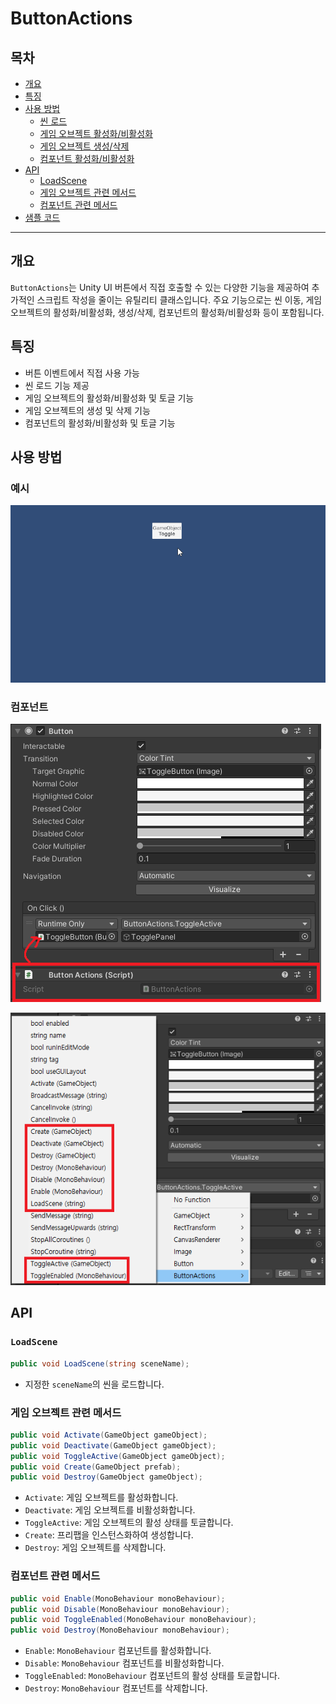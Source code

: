 # ButtonActions

## 목차
- [개요](#개요)
- [특징](#특징)
- [사용 방법](#사용-방법)
  - [씬 로드](#씬-로드)
  - [게임 오브젝트 활성화/비활성화](#게임-오브젝트-활성화비활성화)
  - [게임 오브젝트 생성/삭제](#게임-오브젝트-생성삭제)
  - [컴포넌트 활성화/비활성화](#컴포넌트-활성화비활성화)
- [API](#api)
  - [LoadScene](#loadscene)
  - [게임 오브젝트 관련 메서드](#게임-오브젝트-관련-메서드)
  - [컴포넌트 관련 메서드](#컴포넌트-관련-메서드)
- [샘플 코드](#샘플-코드)

---

## 개요
`ButtonActions`는 Unity UI 버튼에서 직접 호출할 수 있는 다양한 기능을 제공하여 추가적인 스크립트 작성을 줄이는 유틸리티 클래스입니다. 
주요 기능으로는 씬 이동, 게임 오브젝트의 활성화/비활성화, 생성/삭제, 컴포넌트의 활성화/비활성화 등이 포함됩니다.

## 특징
- 버튼 이벤트에서 직접 사용 가능
- 씬 로드 기능 제공
- 게임 오브젝트의 활성화/비활성화 및 토글 기능
- 게임 오브젝트의 생성 및 삭제 기능
- 컴포넌트의 활성화/비활성화 및 토글 기능

## 사용 방법

### 예시
![alt text](READMEImage~/ExampleOfUse.gif)  

### 컴포넌트
![alt text](READMEImage~/Component01.png)  

![alt text](READMEImage~/Component02.png)  

## API

### `LoadScene`
```csharp
public void LoadScene(string sceneName);
```
- 지정한 `sceneName`의 씬을 로드합니다.

### 게임 오브젝트 관련 메서드
```csharp
public void Activate(GameObject gameObject);
public void Deactivate(GameObject gameObject);
public void ToggleActive(GameObject gameObject);
public void Create(GameObject prefab);
public void Destroy(GameObject gameObject);
```
- `Activate`: 게임 오브젝트를 활성화합니다.
- `Deactivate`: 게임 오브젝트를 비활성화합니다.
- `ToggleActive`: 게임 오브젝트의 활성 상태를 토글합니다.
- `Create`: 프리팹을 인스턴스화하여 생성합니다.
- `Destroy`: 게임 오브젝트를 삭제합니다.

### 컴포넌트 관련 메서드
```csharp
public void Enable(MonoBehaviour monoBehaviour);
public void Disable(MonoBehaviour monoBehaviour);
public void ToggleEnabled(MonoBehaviour monoBehaviour);
public void Destroy(MonoBehaviour monoBehaviour);
```
- `Enable`: `MonoBehaviour` 컴포넌트를 활성화합니다.
- `Disable`: `MonoBehaviour` 컴포넌트를 비활성화합니다.
- `ToggleEnabled`: `MonoBehaviour` 컴포넌트의 활성 상태를 토글합니다.
- `Destroy`: `MonoBehaviour` 컴포넌트를 삭제합니다.
